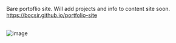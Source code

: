 Bare portoflio site. Will add projects and info to content site soon.
<br>
https://bocsir.github.io/portfolio-site
<br><br>


![image](https://github.com/bocsir/portfolio-site/assets/77936915/d04ef688-40be-40b9-9eb4-f5857df40bea)
